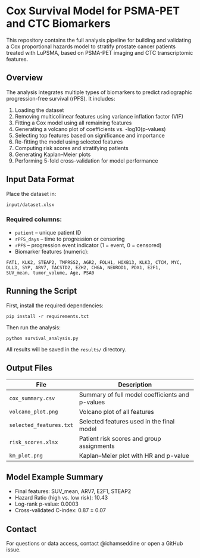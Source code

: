 # Cox Survival Model for PSMA-PET and CTC Biomarkers

This repository contains the full analysis pipeline for building and validating a Cox proportional hazards model to stratify prostate cancer patients treated with LuPSMA, based on PSMA-PET imaging and CTC transcriptomic features.

## Overview

The analysis integrates multiple types of biomarkers to predict radiographic progression-free survival (rPFS). It includes:

1. Loading the dataset
2. Removing multicollinear features using variance inflation factor (VIF)
3. Fitting a Cox model using all remaining features
4. Generating a volcano plot of coefficients vs. -log10(p-values)
5. Selecting top features based on significance and importance
6. Re-fitting the model using selected features
7. Computing risk scores and stratifying patients
8. Generating Kaplan–Meier plots
9. Performing 5-fold cross-validation for model performance

## Input Data Format

Place the dataset in:

```
input/dataset.xlsx
```

### Required columns:

- `patient` – unique patient ID
- `rPFS_days` – time to progression or censoring
- `rPFS` – progression event indicator (1 = event, 0 = censored)
- Biomarker features (numeric):

```
FAT1, KLK2, STEAP2, TMPRSS2, AGR2, FOLH1, HOXB13, KLK3, CTCM, MYC,
DLL3, SYP, ARV7, TACSTD2, EZH2, CHGA, NEUROD1, PDX1, E2F1,
SUV_mean, tumor_volume, Age, PSA0
```

## Running the Script

First, install the required dependencies:

```
pip install -r requirements.txt
```

Then run the analysis:

```
python survival_analysis.py
```

All results will be saved in the `results/` directory.

## Output Files

| File                    | Description                                      |
|-------------------------|--------------------------------------------------|
| `cox_summary.csv`       | Summary of full model coefficients and p-values |
| `volcano_plot.png`      | Volcano plot of all features                    |
| `selected_features.txt` | Selected features used in the final model       |
| `risk_scores.xlsx`      | Patient risk scores and group assignments       |
| `km_plot.png`           | Kaplan–Meier plot with HR and p-value           |

## Model Example Summary

- Final features: SUV_mean, ARV7, E2F1, STEAP2
- Hazard Ratio (high vs. low risk): 10.43
- Log-rank p-value: 0.0003
- Cross-validated C-index: 0.87 ± 0.07


## Contact

For questions or data access, contact @ichamseddine or open a GitHub issue.
